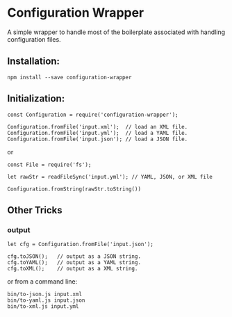 # Configuration Wrapper
A simple wrapper to handle most of the boilerplate associated with handling configuration files.

## Installation:
```
npm install --save configuration-wrapper
```

## Initialization:
```
const Configuration = require('configuration-wrapper');

Configuration.fromFile('input.xml');  // load an XML file.
Configuration.fromFile('input.yml');  // load a YAML file.
Configuration.fromFile('input.json'); // load a JSON file.
```
or
```
const File = require('fs');

let rawStr = readFileSync('input.yml'); // YAML, JSON, or XML file

Configuration.fromString(rawStr.toString())

```
## Other Tricks

### output
```
let cfg = Configuration.fromFile('input.json');

cfg.toJSON();   // output as a JSON string.
cfg.toYAML();   // output as a YAML string.
cfg.toXML();    // output as a XML string.
```
or from a command line:
```
bin/to-json.js input.xml
bin/to-yaml.js input.json
bin/to-xml.js input.yml
```
